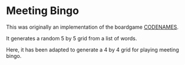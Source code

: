# Meeting Bingo

This was originally an implementation of the boardgame [CODENAMES](https://boardgamegeek.com/boardgame/178900/codenames).

It generates a random 5 by 5 grid from a list of words.

Here, it has been adapted to generate a 4 by 4 grid for playing meeting bingo.
